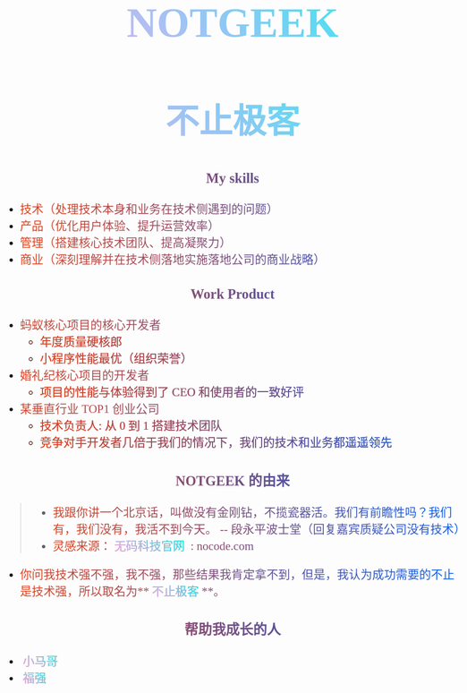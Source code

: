 <style>
/*NotGeek.cn 官网的样式 */
body {
    max-width: 52rem;
    padding: 2rem;
    margin: auto;
    font-family: 'Source Han Serif', serif;
    font-size: 21px;
}
img {
    max-width:100%;
    max-height:100%;
    display: block;
    text-align: center;
    margin:auto;
}
figcaption {
    text-align: center;
}
nav a, footer div {
    margin:0px 5px;
    background-image: linear-gradient(
            45deg,
            #e44219,
            #005ff3
    );
    background-clip: text;
    -webkit-background-clip: text;
    -webkit-text-fill-color: transparent;
}
a {
    margin:0px 5px;
    background-image: linear-gradient(
            45deg,
            #F6AAF2,
            #8CC9F3,
            #00FBEF
    );
    background-clip: text;
    -webkit-background-clip: text;
    -webkit-text-fill-color: transparent;
}
p {
    font-size: 27px;
}
p, li, h1,h3 {
    background-image: linear-gradient(
            45deg,
            #e44219,
            #005ff3
    );
    background-clip: text;
    -webkit-background-clip: text;
    -webkit-text-fill-color: transparent;
}
h1 {
    background-image: linear-gradient(
            45deg,
            #F6AAF2,
            #8CC9F3,
            #00FBEF
    );
    background-clip: text;
    -webkit-background-clip: text;
    -webkit-text-fill-color: transparent;
    font-size: 75px;
}
h2 {
background-image: linear-gradient(
            45deg,
            #F6AAF2,
            #8CC9F3,
            #00FBEF
    );
    background-clip: text;
    -webkit-background-clip: text;
    -webkit-text-fill-color: transparent;
    font-size: 60px;
}
.center {
    display: flex;
    justify-content:center;
    align-items:center;
}
</style>


<figcaption><h1>NOTGEEK</h1></figcaption>
<figcaption><h2>不止极客</h2></figcaption>

<figcaption><h3>My skills</h3></figcaption>

- 技术（处理技术本身和业务在技术侧遇到的问题）
- 产品（优化用户体验、提升运营效率）
- 管理（搭建核心技术团队、提高凝聚力）
- 商业（深刻理解并在技术侧落地实施落地公司的商业战略）

<figcaption><h3>Work Product</h3></figcaption>

- 蚂蚁核心项目的核心开发者
    - 年度质量硬核郎
    - 小程序性能最优（组织荣誉）
- 婚礼纪核心项目的开发者
    - 项目的性能与体验得到了 CEO 和使用者的一致好评
- 某垂直行业 TOP1 创业公司
    - 技术负责人: 从 0 到 1 搭建技术团队
    - 竞争对手开发者几倍于我们的情况下，我们的技术和业务都遥遥领先


<figcaption><h3>NOTGEEK 的由来</h3></figcaption>

> - 我跟你讲一个北京话，叫做没有金刚钻，不揽瓷器活。我们有前瞻性吗？我们有，我们没有，我活不到今天。 -- 段永平波士堂（回复嘉宾质疑公司没有技术）
> - 灵感来源：<a target="_blank" href="https://nocode.com">无码科技官网</a> : nocode.com 

- 你问我技术强不强，我不强，那些结果我肯定拿不到，但是，我认为成功需要的不止是技术强，所以取名为**<a>不止极客</a>**。 


<figcaption><h3>帮助我成长的人</h3></figcaption>

- <a target="_blank" href="https://mercyblitz.github.io/">小马哥</a>
- <a target="_blank" href="https://afoo.me/">福强</a>
